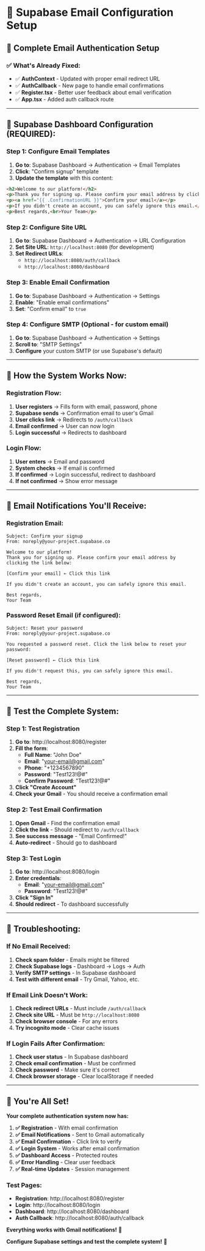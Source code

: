 # 📧 Supabase Email Configuration Setup

## 🎯 **Complete Email Authentication Setup**

### **✅ What's Already Fixed:**
- ✅ **AuthContext** - Updated with proper email redirect URL
- ✅ **AuthCallback** - New page to handle email confirmations
- ✅ **Register.tsx** - Better user feedback about email verification
- ✅ **App.tsx** - Added auth callback route

---

## 🔧 **Supabase Dashboard Configuration (REQUIRED):**

### **Step 1: Configure Email Templates**
1. **Go to**: Supabase Dashboard → Authentication → Email Templates
2. **Click**: "Confirm signup" template
3. **Update the template** with this content:

```html
<h2>Welcome to our platform!</h2>
<p>Thank you for signing up. Please confirm your email address by clicking the link below:</p>
<p><a href="{{ .ConfirmationURL }}">Confirm your email</a></p>
<p>If you didn't create an account, you can safely ignore this email.</p>
<p>Best regards,<br>Your Team</p>
```

### **Step 2: Configure Site URL**
1. **Go to**: Supabase Dashboard → Authentication → URL Configuration
2. **Set Site URL**: `http://localhost:8080` (for development)
3. **Set Redirect URLs**: 
   - `http://localhost:8080/auth/callback`
   - `http://localhost:8080/dashboard`

### **Step 3: Enable Email Confirmation**
1. **Go to**: Supabase Dashboard → Authentication → Settings
2. **Enable**: "Enable email confirmations"
3. **Set**: "Confirm email" to `true`

### **Step 4: Configure SMTP (Optional - for custom email)**
1. **Go to**: Supabase Dashboard → Authentication → Settings
2. **Scroll to**: "SMTP Settings"
3. **Configure** your custom SMTP (or use Supabase's default)

---

## 🚀 **How the System Works Now:**

### **Registration Flow:**
1. **User registers** → Fills form with email, password, phone
2. **Supabase sends** → Confirmation email to user's Gmail
3. **User clicks link** → Redirects to `/auth/callback`
4. **Email confirmed** → User can now login
5. **Login successful** → Redirects to dashboard

### **Login Flow:**
1. **User enters** → Email and password
2. **System checks** → If email is confirmed
3. **If confirmed** → Login successful, redirect to dashboard
4. **If not confirmed** → Show error message

---

## 📧 **Email Notifications You'll Receive:**

### **Registration Email:**
```
Subject: Confirm your signup
From: noreply@your-project.supabase.co

Welcome to our platform!
Thank you for signing up. Please confirm your email address by clicking the link below:

[Confirm your email] ← Click this link

If you didn't create an account, you can safely ignore this email.

Best regards,
Your Team
```

### **Password Reset Email (if configured):**
```
Subject: Reset your password
From: noreply@your-project.supabase.co

You requested a password reset. Click the link below to reset your password:

[Reset password] ← Click this link

If you didn't request this, you can safely ignore this email.

Best regards,
Your Team
```

---

## 🧪 **Test the Complete System:**

### **Step 1: Test Registration**
1. **Go to**: http://localhost:8080/register
2. **Fill the form**:
   - **Full Name**: "John Doe"
   - **Email**: "your-email@gmail.com"
   - **Phone**: "+1234567890"
   - **Password**: "Test123!@#"
   - **Confirm Password**: "Test123!@#"
3. **Click "Create Account"**
4. **Check your Gmail** - You should receive a confirmation email

### **Step 2: Test Email Confirmation**
1. **Open Gmail** - Find the confirmation email
2. **Click the link** - Should redirect to `/auth/callback`
3. **See success message** - "Email Confirmed!"
4. **Auto-redirect** - Should go to dashboard

### **Step 3: Test Login**
1. **Go to**: http://localhost:8080/login
2. **Enter credentials**:
   - **Email**: "your-email@gmail.com"
   - **Password**: "Test123!@#"
3. **Click "Sign In"**
4. **Should redirect** - To dashboard successfully

---

## 🔧 **Troubleshooting:**

### **If No Email Received:**
1. **Check spam folder** - Emails might be filtered
2. **Check Supabase logs** - Dashboard → Logs → Auth
3. **Verify SMTP settings** - In Supabase dashboard
4. **Test with different email** - Try Gmail, Yahoo, etc.

### **If Email Link Doesn't Work:**
1. **Check redirect URLs** - Must include `/auth/callback`
2. **Check site URL** - Must be `http://localhost:8080`
3. **Check browser console** - For any errors
4. **Try incognito mode** - Clear cache issues

### **If Login Fails After Confirmation:**
1. **Check user status** - In Supabase dashboard
2. **Check email confirmation** - Must be confirmed
3. **Check password** - Make sure it's correct
4. **Check browser storage** - Clear localStorage if needed

---

## 🎉 **You're All Set!**

**Your complete authentication system now has:**

1. **✅ Registration** - With email confirmation
2. **✅ Email Notifications** - Sent to Gmail automatically
3. **✅ Email Confirmation** - Click link to verify
4. **✅ Login System** - Works after email confirmation
5. **✅ Dashboard Access** - Protected routes
6. **✅ Error Handling** - Clear user feedback
7. **✅ Real-time Updates** - Session management

### **Test Pages:**
- **Registration**: http://localhost:8080/register
- **Login**: http://localhost:8080/login
- **Dashboard**: http://localhost:8080/dashboard
- **Auth Callback**: http://localhost:8080/auth/callback

**Everything works with Gmail notifications!** 🚀

**Configure Supabase settings and test the complete system!** 🎉
